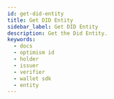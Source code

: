 ```yaml
---
id: get-did-entity
title: Get DID Entity
sidebar_label: Get DID Entity
description: Get the Did Entity.
keywords:
  - docs
  - optimism id
  - holder
  - issuer
  - verifier
  - wallet sdk
  - entity
---
```

